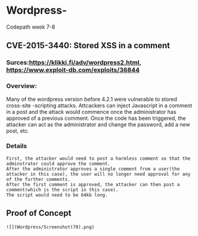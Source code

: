 # Wordpress-
Codepath week 7-8
## CVE-2015-3440: Stored XSS in a comment
### Surces:https://klikki.fi/adv/wordpress2.html, https://www.exploit-db.com/exploits/36844

### Overview:
  Many of the wordpress version before 4.2.1 were vulnerable to stored cross-site -scripting attacks. Attcackers can inject Javascript in a comment in a post and the attack would commence once the administrator has approved of a previous comment.
  Once the code has been triggered, the attacker can act as the administrator and change the password, add a new post, etc.
  
### Details
  
    First, the attacker would need to post a harmless comment so that the adminstrator could approve the comment.
    After the administrator approves a single comment from a user(the attacker in this case), the user will no longer need approval for any of the further comments.
    After the first comment is approved, the attacker can then post a comment(which is the script in this case).
    The script would need to be 64kb long.
    
 ## Proof of Concept
    ![](Wordpress/Screenshot(70).png)
